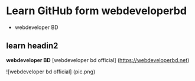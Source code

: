 # Learn GitHub form webdeveloperbd

- webdeveloper BD

## learn headin2

**webdeveloper BD**
[webdeveloper bd official]
(https://webdeveloperbd.net)

![webdeveloper bd official]
(pic.png)
